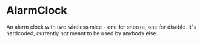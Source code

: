 # AlarmClock
An alarm clock with two wireless mice - one for snooze, one for disable. It's hardcoded, currently not meant to be used by anybody else.

